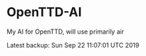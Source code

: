 # OpenTTD-AI
My AI for OpenTTD, will use primarily air

Latest backup: Sun Sep 22 11:07:01 UTC 2019
